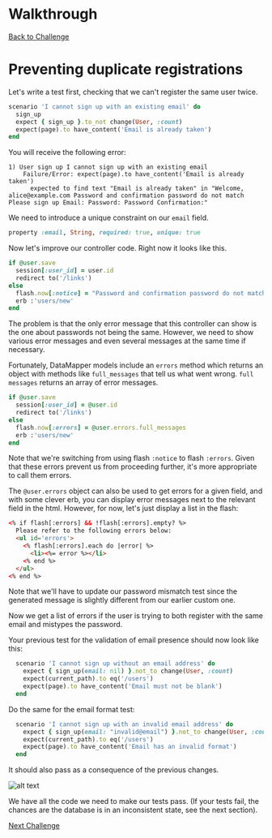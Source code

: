 # Walkthrough

[Back to Challenge](../22_preventing_duplicate_registrations.md)

# Preventing duplicate registrations

Let's write a test first, checking that we can't register the same user twice.

```ruby
scenario 'I cannot sign up with an existing email' do
  sign_up
  expect { sign_up }.to_not change(User, :count)
  expect(page).to have_content('Email is already taken')
end
```

You will receive the following error:

```
1) User sign up I cannot sign up with an existing email
    Failure/Error: expect(page).to have_content('Email is already taken')
      expected to find text "Email is already taken" in "Welcome, alice@example.com Password and confirmation password do not match Please sign up Email: Password: Password Confirmation:"
```

We need to introduce a unique constraint on our `email` field.

```ruby
property :email, String, required: true, unique: true
```

Now let's improve our controller code. Right now it looks like this.

```ruby
if @user.save
  session[:user_id] = user.id
  redirect to('/links')
else
  flash.now[:notice] = "Password and confirmation password do not match"
  erb :'users/new'
end
```
The problem is that the only error message that this controller can show is the one about passwords not being the same. However, we need to show various error messages and even several messages at the same time if necessary. 

Fortunately, DataMapper models include an `errors` method which returns an object with methods like `full_messages` that tell us what went wrong.  `full messages` returns an array of error messages.

```ruby
if @user.save
  session[:user_id] = @user.id
  redirect to('/links')
else
  flash.now[:errors] = @user.errors.full_messages
  erb :'users/new'
end
```

Note that we're switching from using flash `:notice` to flash `:errors`. Given that these errors prevent us from proceeding further, it's more appropriate to call them errors.

The `@user.errors` object can also be used to get errors for a given field, and with some clever erb, you can display error messages next to the relevant field in the html.  However, for now, let's just display a list in the flash:

```html
<% if flash[:errors] && !flash[:errors].empty? %>
  Please refer to the following errors below:
  <ul id='errors'>
    <% flash[:errors].each do |error| %>
      <li><%= error %></li>
    <% end %>
  </ul>
<% end %>
```

Note that we'll have to update our password mismatch test since the generated message is slightly different from our earlier custom one.

Now we get a list of errors if the user is trying to both register with the same email and mistypes the password.

Your previous test for the validation of email presence should now look like this:

```ruby
  scenario 'I cannot sign up without an email address' do
    expect { sign_up(email: nil) }.not_to change(User, :count)
    expect(current_path).to eq('/users')
    expect(page).to have_content('Email must not be blank')
  end
```

Do the same for the email format test:

```ruby
  scenario 'I cannot sign up with an invalid email address' do
    expect { sign_up(email: "invalid@email") }.not_to change(User, :count)
    expect(current_path).to eq('/users')
    expect(page).to have_content('Email has an invalid format')
  end
```

It should also pass as a consequence of the previous changes.

![alt text](https://dchtm6r471mui.cloudfront.net/hackpad.com_jubMxdBrjni_p.52567_1380116432734_Screen%20Shot%202013-09-25%20at%2014.39.55.png "bookmark manager")

We have all the code we need to make our tests pass. (If your tests fail, the chances are the database is in an inconsistent state, see the next section).

[Next Challenge](../23_signing_in.md)
